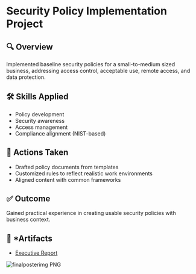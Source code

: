 # Security Policy Implementation Project

## 🔍 Overview
Implemented baseline security policies for a small-to-medium sized business, addressing access control, acceptable use, remote access, and data protection.

## 🛠️ Skills Applied
- Policy development
- Security awareness
- Access management
- Compliance alignment (NIST-based)

## 📌 Actions Taken
- Drafted policy documents from templates
- Customized rules to reflect realistic work environments
- Aligned content with common frameworks

## ✅ Outcome
Gained practical experience in creating usable security policies with business context.

## 📎 *Artifacts
- [Executive Report](https://github.com/user-attachments/files/20719093/ISEC695_Team1_ExecReport.docx)

![finalposterimg PNG](https://github.com/user-attachments/assets/c3511cef-e10f-41ac-b34f-b1507e5eab13)

